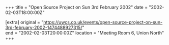 +++
title = "Open Source Project on Sun 3rd February 2002"
date = "2002-02-03T18:00:00Z"

[extra]
original = "https://uwcs.co.uk/events/open-source-project-on-sun-3rd-february-2002-1474488927315/"    
end = "2002-02-03T20:00:00Z"
location = "Meeting Room 6, Union North"
+++



